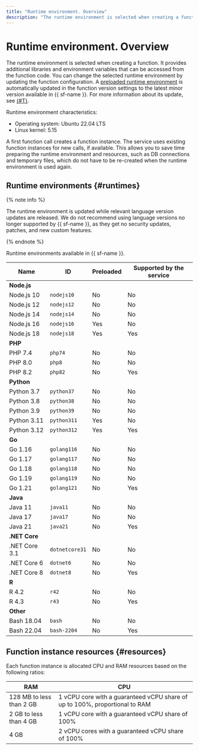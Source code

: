 ```yaml
---
title: "Runtime environment. Overview"
description: "The runtime environment is selected when creating a function. It provides additional libraries and environment variables that can be accessed from the function code. You can change the selected runtime environment by updating the function configuration."
---
```


# Runtime environment. Overview

The runtime environment is selected when creating a function. It provides additional libraries and environment variables that can be accessed from the function code. You can change the selected runtime environment by updating the function configuration. A [preloaded runtime environment](./preload-runtime.md) is automatically updated in the function version settings to the latest minor version available in {{ sf-name }}. For more information about its update, see [{#T}](preload-runtime.md#update).

Runtime environment characteristics:

- Operating system: Ubuntu 22.04 LTS
- Linux kernel: 5.15

A first function call creates a function instance. The service uses existing function instances for new calls, if available. This allows you to save time preparing the runtime environment and resources, such as DB connections and temporary files, which do not have to be re-created when the runtime environment is used again.

## Runtime environments {#runtimes}

{% note info %}

The runtime environment is updated while relevant language version updates are released. We do not recommend using language versions no longer supported by {{ sf-name }}, as they get no security updates, patches, and new custom features.

{% endnote %}

Runtime environments available in {{ sf-name }}.

| Name | ID | Preloaded | Supported by the service |
| ---- | ---- | ---- | ---- |
| **Node.js** |  |  |
| Node.js 10 | `nodejs10` | No | No |
| Node.js 12 | `nodejs12` | No | No |
| Node.js 14 | `nodejs14` | No | No |
| Node.js 16 | `nodejs16` | Yes | No |
| Node.js 18 | `nodejs18` | Yes | Yes |
| **PHP** |  |  |
| PHP 7.4 | `php74` | No | No |
| PHP 8.0 | `php8`  | No | No |
| PHP 8.2 | `php82`  | No | Yes |
| **Python** |  |  |
| Python 3.7 | `python37` | No | No |
| Python 3.8 | `python38` | No | No |
| Python 3.9 | `python39` | No | No |
| Python 3.11 | `python311` | Yes | No |
| Python 3.12 | `python312` | Yes | Yes |
| **Go** |  |  |
| Go 1.16 | `golang116` | No | No |
| Go 1.17 | `golang117` | No | No |
| Go 1.18 | `golang118` | No | No |
| Go 1.19 | `golang119` | No | No |
| Go 1.21 | `golang121` | No | Yes |
| **Java** |  |  |
| Java 11 | `java11` | No | No |
| Java 17 | `java17` | No | No |
| Java 21 | `java21` | No | Yes |
| **.NET Core** |  |  |
| .NET Core 3.1 | `dotnetcore31` | No | No |
| .NET Core 6 | `dotnet6` | No | No |
| .NET Core 8 | `dotnet8` | No | Yes |
| **R** |  |  |
| R 4.2 | `r42` | No | No |
| R 4.3 | `r43` | No | Yes |
| **Other** |  |  |
| Bash 18.04 | `bash` | No | No |
| Bash 22.04 | `bash-2204` | No | Yes |

## Function instance resources {#resources}

Each function instance is allocated CPU and RAM resources based on the following ratios:

| RAM | CPU |
--- | ---
| 128 MB to less than 2 GB | 1 vCPU core with a guaranteed vCPU share of up to 100%, proportional to RAM |
| 2 GB to less than 4 GB | 1 vCPU core with a guaranteed vCPU share of 100% |
| 4 GB | 2 vCPU cores with a guaranteed vCPU share of 100% |
